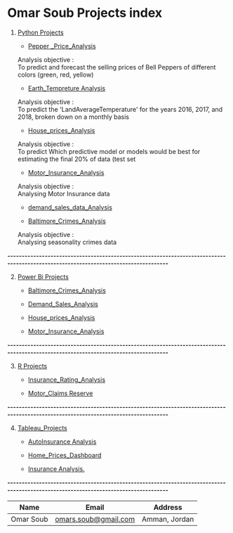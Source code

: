 # Omar Soub Projects index






1. [Python Projects](https://github.com/omars1234/Siteck/tree/63e9a3d53ea7dd2b0cbf8b292604148f211bf4f6/Pyhton_Projects)
   
    * [Pepper _Price_Analysis](https://github.com/omars1234/Siteck/tree/63e9a3d53ea7dd2b0cbf8b292604148f211bf4f6/Pyhton_Projects/Pepper%20_Price_Analysis)

    Analysis objective :    
To predict and forecast the selling prices of Bell Peppers of different colors (green, red, yellow)

    * [Earth_Tempreture Analysis](https://github.com/omars1234/Siteck/tree/63e9a3d53ea7dd2b0cbf8b292604148f211bf4f6/Pyhton_Projects/Earth_Tempreture%20Analysis)

    Analysis objective :  
To predict the 'LandAverageTemperature' for the years 2016, 2017, and 2018, broken down on a monthly basis



    * [House_prices_Analysis](https://github.com/omars1234/Siteck/tree/63e9a3d53ea7dd2b0cbf8b292604148f211bf4f6/Pyhton_Projects/House_prices_Analysis)

    Analysis objective :  
To predict Which predictive model or models would be best for estimating the final 20% of data (test set

    * [Motor_Insurance_Analysis](https://github.com/omars1234/Siteck/tree/63e9a3d53ea7dd2b0cbf8b292604148f211bf4f6/Pyhton_Projects/Motor_Insurance_Analysis)

    Analysis objective :  
    Analysing Motor Insurance data

    * [demand_sales_data_Analysis](https://github.com/omars1234/Siteck/tree/63e9a3d53ea7dd2b0cbf8b292604148f211bf4f6/Pyhton_Projects/demand_sales_data_Analysi)

    * [Baltimore_Crimes_Analysis](https://github.com/omars1234/Siteck/tree/63e9a3d53ea7dd2b0cbf8b292604148f211bf4f6/Pyhton_Projects/Baltimore_Crimes_Analysis)

    Analysis objective :  
    Analysing seasonality crimes data


**------------------------------------------------------------------------------------------------------------------------------------**


2. [Power Bi Projects](https://github.com/omars1234/Siteck/tree/63e9a3d53ea7dd2b0cbf8b292604148f211bf4f6/PowerBi_Projects)

   * [Baltimore_Crimes_Analysis](https://github.com/omars1234/Siteck/blob/63e9a3d53ea7dd2b0cbf8b292604148f211bf4f6/PowerBi_Projects/Baltimore_Crimes_Analysis.md)

   * [Demand_Sales_Analysis](https://github.com/omars1234/Siteck/blob/63e9a3d53ea7dd2b0cbf8b292604148f211bf4f6/PowerBi_Projects/Demand_Sales_Analysis.md)

   * [House_prices_Analysis](https://github.com/omars1234/Siteck/blob/63e9a3d53ea7dd2b0cbf8b292604148f211bf4f6/PowerBi_Projects/House_Prices_Analysis.md)

   * [Motor_Insurance_Analysis](https://github.com/omars1234/Siteck/blob/63e9a3d53ea7dd2b0cbf8b292604148f211bf4f6/PowerBi_Projects/Motor_insurance_Analysis.md)


**------------------------------------------------------------------------------------------------------------------------------------**


3. [R Projects](https://github.com/omars1234/Siteck/tree/63e9a3d53ea7dd2b0cbf8b292604148f211bf4f6/R_Projects)

   * [Insurance_Rating_Analysis](https://github.com/omars1234/Siteck/tree/85ccdffc00df7467bc1b1a1403167afe1e867fcc/R_Projects/Insurance_Rating_Analysis)  

   * [Motor_Claims Reserve](https://github.com/omars1234/Siteck/tree/85ccdffc00df7467bc1b1a1403167afe1e867fcc/R_Projects/Motor_Claims%20Reserve)
   

**------------------------------------------------------------------------------------------------------------------------------------**   


4. [Tableau_Projects](https://github.com/omars1234/Siteck/tree/3f8c5e8cbf7787d1d7f095ba2b65197de044b15f/Tableau_Projects)

   * [AutoInsurance Analysis](https://github.com/omars1234/Siteck/blob/3f8c5e8cbf7787d1d7f095ba2b65197de044b15f/Tableau_Projects/AutoInsurance%20Analysis.md)

   * [Home_Prices_Dashboard](https://github.com/omars1234/Siteck/blob/8318f39d8b633b89df841820c748f6d0aaa8658a/Tableau_Projects/Home_Prices_Dashboard.md)

   * [Insurance Analysis.](https://github.com/omars1234/Siteck/blob/3f8c5e8cbf7787d1d7f095ba2b65197de044b15f/Tableau_Projects/Insurance%20Analysis.md)



**------------------------------------------------------------------------------------------------------------------------------------**

|Name|Email|Address|    
|----|-----|-------|     
|Omar Soub|omars.soub@gmail.com|Amman, Jordan|








